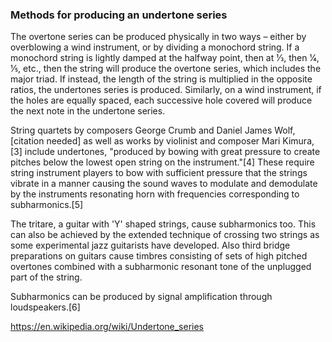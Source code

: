 ### Methods for producing an undertone series  

The overtone series can be produced physically in two ways – either by overblowing a wind instrument, or by dividing a monochord string. If a monochord string is lightly damped at the halfway point, then at 1⁄3, then 1⁄4, 1⁄5, etc., then the string will produce the overtone series, which includes the major triad. If instead, the length of the string is multiplied in the opposite ratios, the undertones series is produced. Similarly, on a wind instrument, if the holes are equally spaced, each successive hole covered will produce the next note in the undertone series.  

String quartets by composers George Crumb and Daniel James Wolf,[citation needed] as well as works by violinist and composer Mari Kimura,[3] include undertones, "produced by bowing with great pressure to create pitches below the lowest open string on the instrument."[4] These require string instrument players to bow with sufficient pressure that the strings vibrate in a manner causing the sound waves to modulate and demodulate by the instruments resonating horn with frequencies corresponding to subharmonics.[5]  

The tritare, a guitar with 'Y' shaped strings, cause subharmonics too. This can also be achieved by the extended technique of crossing two strings as some experimental jazz guitarists have developed. Also third bridge preparations on guitars cause timbres consisting of sets of high pitched overtones combined with a subharmonic resonant tone of the unplugged part of the string.  

Subharmonics can be produced by signal amplification through loudspeakers.[6]  

https://en.wikipedia.org/wiki/Undertone_series
